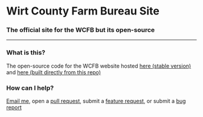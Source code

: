 # Wirt County Farm Bureau Site
### The official site for the WCFB but its open-source
-------------
### What is this?

The open-source code for the WCFB website hosted [here (stable version)](https://wirtcountyfarmbureau.org) and [here (built directly from this repo)](https://legoman8304.github.io/Farm-Bureau-Site)

### How can I help?

[Email me](mailto:legoman8304@gmail.com), open a [pull request](https://github.com/legoman8304/Farm-Bureau-Site/pull/new/master), submit a [feature request](https://github.com/legoman8304/Farm-Bureau-Site/issues/new?assignees=&labels=&template=feature_request.md&title=), or submit a [bug report](https://github.com/legoman8304/Farm-Bureau-Site/issues/new?assignees=&labels=&template=bug_report.md&title=)
